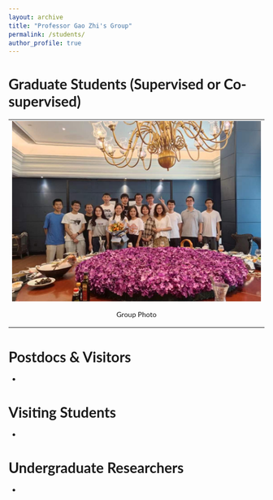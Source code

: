```yaml
---
layout: archive
title: "Professor Gao Zhi's Group"
permalink: /students/
author_profile: true
---
```


# Graduate Students (Supervised or Co-supervised)

<table width="100%" align="center" border="0" cellspacing="0" cellpadding="0">
    <tr>
        <td ><center><img src="..\images\students\group1.jpg" width="600" ><p>Group Photo</p></center></td>
    </tr>
</table>
<!-- 
<table width="100%" align="center" border="0" cellspacing="0" cellpadding="0">
    <tr>
        <td ><center><a href="https://gaozhinuswhu.com/students/hongji"><img src="..\images\students\default.jpg" width="100" ><p>Hong Ji</p></a></center></td>
        <td ><center><a href="https://gaozhinuswhu.com/students/xuhuizhao"><img src="../images/students/default.jpg" width="100" ><p>Xuhui Zhao</p></a></center></td>
        <td ><center><a href="https://gaozhinuswhu.com/students/shuaibingliu"><img src="../images/students/default.jpg" width="100" ><p>Shuaibing Liu</p></a></center></td>
        <td ><center><a href="https://gaozhinuswhu.com/students/wenbosun"><img src="../images/students/default.jpg" width="100" ><p>Wenbo Sun</p></a></center></td>
    </tr>
    <tr>
        <td ><center><a href="https://gaozhinuswhu.com/students/ziyaoli"><img src="../images/students/default.jpg" width="100" ><p>Ziyao Li</p></a></center></td>
        <td ><center><a href="https://gaozhinuswhu.com/students/zhipenglin"><img src="../images/students/default.jpg" width="100" ><p>Zhipeng Lin</p></a></center></td>
        <td ><center><a href="https://gaozhinuswhu.com/students/mincao"><img src="../images/students/default.jpg" width="100" ><p>Min Cao</p></a></center></td>
        <td ><center><a href="https://gaozhinuswhu.com/students/xinwu"><img src="../images/students/default.jpg" width="100" ><p>Xin Wu</p></a></center></td>
    </tr>
    <tr>
        <td ><center><a href="https://gaozhinuswhu.com/students/xiaoqingshen"><img src="../images/students/default.jpg" width="100" ><p>Xiaoqing Shen</p></a></center></td>
        <td ><center><a href="https://gaozhinuswhu.com/students/yuwan"><img src="../images/students/default.jpg" width="100" ><p>Yu Wan</p></a></center></td>
        <td ><center><a href="https://gaozhinuswhu.com/students/canli"><img src="../images/students/default.jpg" width="100" ><p>Can Li</p></a></center></td>
        <td ><center><a href="https://gaozhinuswhu.com/students/jialiu"><img src="../images/students/default.jpg" width="100" ><p>Jia Liu</p></a></center></td>
    </tr>
    <tr>
        <td ><center><a href="https://gaozhinuswhu.com/students/haoli"><img src="../images/students/default.jpg" width="100" ><p>Hao Li</p></a></center></td>
        <td ><center><a href="https://gaozhinuswhu.com/students/minyangxu"><img src="../images/students/default.jpg" width="100" ><p>Minyang Xu</p></a></center></td>
        <td ><center><a href="https://gaozhinuswhu.com/students/yushengqin"><img src="../images/students/default.jpg" width="100" ><p>Yusheng Qin</p></a></center></td>
        <td ><center><a href="https://gaozhinuswhu.com/students/haoranli"><img src="../images/students/default.jpg" width="100" ><p>Haoran Li</p></a></center></td>
    </tr>
</table> -->
<!-- 
[Hong Ji](https://gaozhinuswhu.com/students/hongji)
[Xuhui Zhao](https://gaozhinuswhu.com/students/xuhuizhao)
[Shuaibing Liu](https://gaozhinuswhu.com/students/shuaibingliu)
[Wenbo Sun](https://gaozhinuswhu.com/students/wenbosun)
[Ziyao Li](https://gaozhinuswhu.com/students/ziyaoli)
[Zhipeng Lin](https://gaozhinuswhu.com/students/zhipenglin)
[Min Cao](https://gaozhinuswhu.com/students/mincao)
[Xin Wu](https://gaozhinuswhu.com/students/xinwu)
[Xiaoqing Shen](https://gaozhinuswhu.com/students/xiaoqingshen)
[Can Li](https://gaozhinuswhu.com/students/canli)
[Yu Wan](https://gaozhinuswhu.com/students/yuwan)
[Jia Liu](https://gaozhinuswhu.com/students/jialiu)
[Minyang Xu](https://gaozhinuswhu.com/students/minyangxu)
[Hao Li](https://gaozhinuswhu.com/students/haoli)
[Yusheng Qin](https://gaozhinuswhu.com/students/yushengqin) -->

# Postdocs & Visitors
-

# Visiting Students
-

# Undergraduate Researchers
-



<style type="text/css">
    /* Color scheme stolen from Sergey Karayev */
    a {
    color: #1772d0;
    text-decoration:none !important;
    }
    a:focus, a:hover {
    color: #f09228;
    text-decoration:none !important;
    }
    table,td,th,tr{
    	border:none !important;
    }
    body,td,th,tr,p,a {
    font-family: 'Lato', Verdana, Helvetica, sans-serif;
    }
    strong {
    font-family: 'Lato', Verdana, Helvetica, sans-serif;
    }
    heading {
    font-family: 'Lato', Verdana, Helvetica, sans-serif;
    }
    name {
    font-family: 'Lato', Verdana, Helvetica, sans-serif;
    }
    .one
    {
    width: 160px;
    height: 160px;
    position: relative;
    }
    .two
    {
    width: 160px;
    height: 160px;
    position: absolute;
    transition: opacity .2s ease-in-out;
    -moz-transition: opacity .2s ease-in-out;
    -webkit-transition: opacity .2s ease-in-out;
    }
    .fade {
     transition: opacity .2s ease-in-out;
     -moz-transition: opacity .2s ease-in-out;
     -webkit-transition: opacity .2s ease-in-out;
    }
    span.highlight {
        background-color: #ffffd0;
    }
</style>



